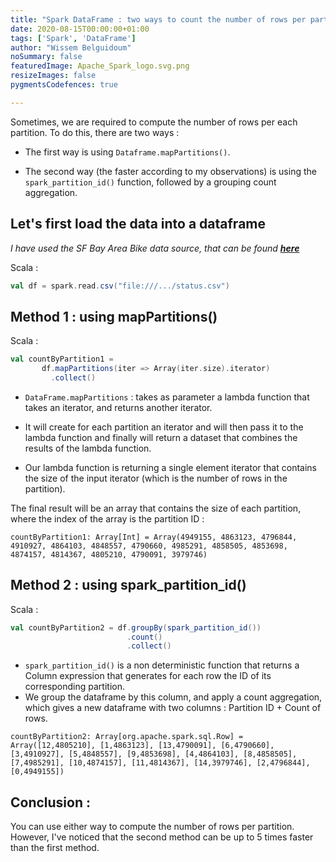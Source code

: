 ```yaml
---
title: "Spark DataFrame : two ways to count the number of rows per partition"
date: 2020-08-15T00:00:00+01:00
tags: ['Spark', 'DataFrame']
author: "Wissem Belguidoum"
noSummary: false
featuredImage: Apache_Spark_logo.svg.png
resizeImages: false
pygmentsCodefences: true

---
```


Sometimes, we are required to compute the number of rows per each partition. To do this, there are two ways : 

* The first way is using ```Dataframe.mapPartitions()```.

* The second way (the faster according to my observations) is using the ```spark_partition_id()``` function, followed by a grouping count aggregation.


## Let's first load the data into a dataframe  

*I have used the SF Bay Area Bike data source, that can be found [**here**](https://www.kaggle.com/benhamner/sf-bay-area-bike-share/data#)*

Scala : 

```scala
val df = spark.read.csv("file:///.../status.csv")
```


## Method 1 : using mapPartitions()
Scala : 
```scala
val countByPartition1 = 
       df.mapPartitions(iter => Array(iter.size).iterator)
         .collect()
```

* ```DataFrame.mapPartitions``` : takes as parameter a lambda function that takes an iterator, and returns another iterator. 

* It will create for each partition an iterator and will then pass it to the lambda function and finally will return a dataset that combines the results of the lambda function. 

* Our lambda function is returning a single element iterator that contains the size of the input iterator (which is the number of rows in the partition). 

The final result will be an array that contains the size of each partition, where the index of the array is the partition ID :  
   
```
countByPartition1: Array[Int] = Array(4949155, 4863123, 4796844, 4910927, 4864103, 4848557, 4790660, 4985291, 4858505, 4853698, 4874157, 4814367, 4805210, 4790091, 3979746)
```

## Method 2 : using spark_partition_id()

Scala : 
```scala
val countByPartition2 = df.groupBy(spark_partition_id())
                          .count()
                          .collect() 
```

* ```spark_partition_id()``` is a non deterministic function that returns a Column expression that generates for each row the ID of its corresponding partition.
* We group the dataframe by this column, and apply a count aggregation, which gives a new dataframe with two columns : Partition ID + Count of rows.


```
countByPartition2: Array[org.apache.spark.sql.Row] = Array([12,4805210], [1,4863123], [13,4790091], [6,4790660], [3,4910927], [5,4848557], [9,4853698], [4,4864103], [8,4858505], [7,4985291], [10,4874157], [11,4814367], [14,3979746], [2,4796844], [0,4949155])
```

## Conclusion :

You can use either way to compute the number of rows per partition.
However, I've noticed that the second method can be up to 5 times faster than the first method.